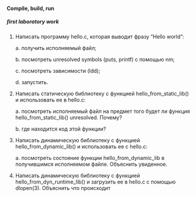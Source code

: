 #### Compile, build, run
##### first laboratory work
1. Написать программу hello.c, которая выводит фразу “Hello world”:

    a. получить исполняемый файл;

    b. посмотреть unresolved symbols (puts, printf) с помощью nm;

    c. посмотреть зависимости (ldd);

    d. запустить.




2. Написать статическую библиотеку с функцией hello_from_static_lib() и
использовать ее в hello.c:

    a. посмотреть исполняемый файл на предмет того будет ли функция
hello_from_static_lib() unresolved. Почему?

    b. где находится код этой функции?


3. Написать динамическую библиотеку с функцией hello_from_dynamic_lib() и
использовать ее с hello.c:

    a. посмотреть состояние функции hello_from_dynamic_lib в получившимся
   исполняемом файле. Объяснить увиденное.


4. Написать динамическую библиотеку с функцией hello_from_dyn_runtime_lib() и
загрузить ее в hello.c с помощью dlopen(3). Объяснить что происходит
